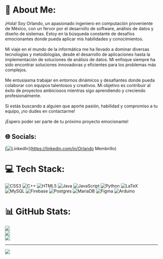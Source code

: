 # 💫 About Me:
¡Hola! Soy Orlando, un apasionado ingeniero en computación proveniente de México, con un fervor por el desarrollo de software, análisis de datos y diseño de sistemas. Estoy en la búsqueda constante de desafíos emocionantes donde pueda aplicar mis habilidades y conocimientos.<br><br>Mi viaje en el mundo de la informática me ha llevado a dominar diversas tecnologías y metodologías, desde el desarrollo de aplicaciones hasta la implementación de soluciones de análisis de datos. Mi enfoque siempre ha sido encontrar soluciones innovadoras y eficientes para los problemas más complejos.<br><br>Me entusiasma trabajar en entornos dinámicos y desafiantes donde pueda colaborar con equipos talentosos y creativos. Mi objetivo es contribuir al éxito de proyectos ambiciosos mientras sigo aprendiendo y creciendo profesionalmente.<br><br>Si estás buscando a alguien que aporte pasión, habilidad y compromiso a tu equipo, ¡no dudes en contactarme!<br><br>¡Espero poder ser parte de tu próximo proyecto emocionante!


## 🌐 Socials:
[![LinkedIn](https://img.shields.io/badge/LinkedIn-%230077B5.svg?logo=linkedin&logoColor=white)](https://linkedin.com/in/Orlando Membrillo) 

# 💻 Tech Stack:
![CSS3](https://img.shields.io/badge/css3-%231572B6.svg?style=for-the-badge&logo=css3&logoColor=white) ![C++](https://img.shields.io/badge/c++-%2300599C.svg?style=for-the-badge&logo=c%2B%2B&logoColor=white) ![HTML5](https://img.shields.io/badge/html5-%23E34F26.svg?style=for-the-badge&logo=html5&logoColor=white) ![Java](https://img.shields.io/badge/java-%23ED8B00.svg?style=for-the-badge&logo=openjdk&logoColor=white) ![JavaScript](https://img.shields.io/badge/javascript-%23323330.svg?style=for-the-badge&logo=javascript&logoColor=%23F7DF1E) ![Python](https://img.shields.io/badge/python-3670A0?style=for-the-badge&logo=python&logoColor=ffdd54) ![LaTeX](https://img.shields.io/badge/latex-%23008080.svg?style=for-the-badge&logo=latex&logoColor=white) ![MySQL](https://img.shields.io/badge/mysql-%2300000f.svg?style=for-the-badge&logo=mysql&logoColor=white) ![Firebase](https://img.shields.io/badge/Firebase-039BE5?style=for-the-badge&logo=Firebase&logoColor=white) ![Postgres](https://img.shields.io/badge/postgres-%23316192.svg?style=for-the-badge&logo=postgresql&logoColor=white) ![MariaDB](https://img.shields.io/badge/MariaDB-003545?style=for-the-badge&logo=mariadb&logoColor=white) ![Figma](https://img.shields.io/badge/figma-%23F24E1E.svg?style=for-the-badge&logo=figma&logoColor=white) ![Arduino](https://img.shields.io/badge/-Arduino-00979D?style=for-the-badge&logo=Arduino&logoColor=white)
# 📊 GitHub Stats:
![](https://github-readme-stats.vercel.app/api?username=OrlandoManM&theme=vision-friendly-dark&hide_border=false&include_all_commits=true&count_private=false)<br/>
![](https://github-readme-streak-stats.herokuapp.com/?user=OrlandoManM&theme=vision-friendly-dark&hide_border=false)<br/>
![](https://github-readme-stats.vercel.app/api/top-langs/?username=OrlandoManM&theme=vision-friendly-dark&hide_border=false&include_all_commits=true&count_private=false&layout=compact)

---
[![](https://visitcount.itsvg.in/api?id=OrlandoManM&icon=3&color=1)](https://visitcount.itsvg.in)

<!-- Proudly created with GPRM ( https://gprm.itsvg.in ) -->
